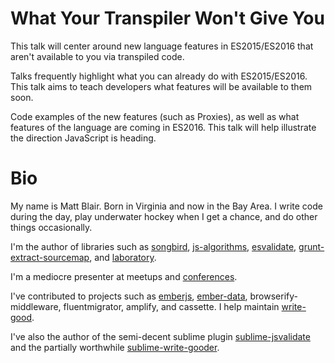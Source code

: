 # What Your Transpiler Won't Give You

This talk will center around new language features in ES2015/ES2016 that aren't available to you via transpiled code.

Talks frequently highlight what you can already do with ES2015/ES2016. This talk aims to teach developers what features will be available to them soon.

Code examples of the new features (such as Proxies), as well as what features of the language are coming in ES2016. This talk will help illustrate the direction JavaScript is heading.

# Bio

My name is Matt Blair. Born in Virginia and now in the Bay Area. I write code during the day, play underwater hockey when I get a chance, and do other things occasionally.

I'm the author of libraries such as [songbird](https://github.com/duereg/songbird), [js-algorithms](https://github.com/duereg/js-algorithms), [esvalidate](https://github.com/duereg/esvalidate), [grunt-extract-sourcemap](https://github.com/duereg/grunt-extract-sourcemap), and [laboratory](https://github.com/duereg/laboratory).

I'm a mediocre presenter at meetups and [conferences](/forwardjs-2016-prezzo/).

I've contributed to projects such as [emberjs](https://github.com/emberjs/ember.js), [ember-data](https://github.com/emberjs/data), browserify-middleware, fluentmigrator, amplify, and cassette. I help maintain [write-good](https://github.com/btford/write-good).

I've also the author of the semi-decent sublime plugin [sublime-jsvalidate](https://github.com/duereg/sublime-jsvalidate) and the partially worthwhile [sublime-write-gooder](https://github.com/duereg/sublime-write-gooder).
